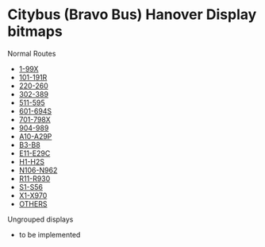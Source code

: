 # Citybus (Bravo Bus) Hanover Display bitmaps

Normal Routes
- [1-99X](index_1-99x.html)
- [101-191R](index_101-191r.html)
- [220-260](index_220-260.html)
- [302-389](index_302-389.html)
- [511-595](index_511-595.html)
- [601-694S](index_601-694s.html)
- [701-798X](index_701-798x.html)
- [904-989](index_904-989.html)
- [A10-A29P](index_A10-A29p.html)
- [B3-B8](index_B3-B8.html)
- [E11-E29C](index_E11-E29c.html)
- [H1-H2S](index_H1-H2s.html)
- [N106-N962](index_N106-N962.html)
- [R11-R930](index_R11-R930.html)
- [S1-S56](index_S1-S56.html)
- [X1-X970](index_X1-X970.html)
- [OTHERS](index_Others.html)

Ungrouped displays
- to be implemented